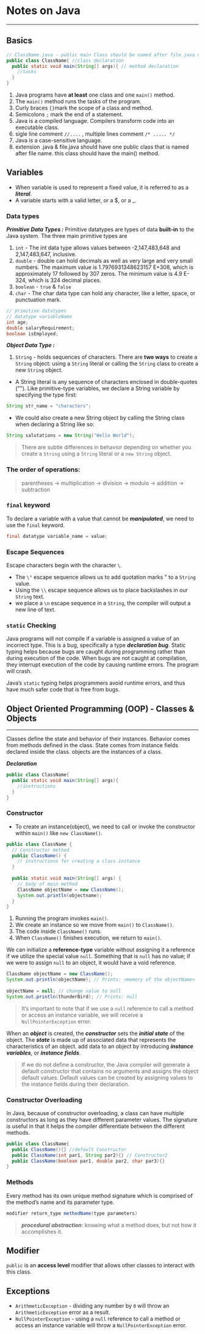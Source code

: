 # Notes on Java
---

## Basics

```java
// ClassName.java - public main Class should be named after file.java name
public class ClassName{ //class declaration
  public static void main(String[] args){ // method declaration
    //tasks
  }
}
```

1. Java programs have __at least__ one class and one ```main()``` method.
2. The ```main()``` method runs the tasks of the program.
3. Curly braces ``` {} ```mark the scope of a class and method.
4. Semicolons ``` ; ``` mark the end of a statement.
5. Java is a compiled language. Compilers transform code into an executable class.
6. sigle line comment ``` //.... ``` , multiple lines comment ``` /* ..... */ ```
7. Java is a case-sensitive language.
8. extension .java & file.java should have one public class that is named after file name. this class should have the main() method.



## Variables

* When variable is used to represent a fixed value, it is referred to as a ___literal___.
* A variable starts with a valid letter, or a $, or a _. 

### Data types

___Primitive Data Types :___ Primitive datatypes are types of data __built-in__ to the Java system. The three main primitive types are 
  1. ```int``` - The int data type allows values between -2,147,483,648 and 2,147,483,647, inclusive. 
  2. ```double``` - double can hold decimals as well as very large and very small numbers. The maximum value is 1.7976931348623157 E+308, which is approximately 17 followed by 307 zeros. The minimum value is 4.9 E-324, which is 324 decimal places.
  3. ```boolean``` - ``` true ``` & ``` false ```
  4. ```char``` - The char data type can hold any character, like a letter, space, or punctuation mark. 

```java
// primitive datatypes
// datatype variableName
int age;
double salaryRequirement;
boolean isEmployed;
```
___Object Data Type :___ 
  1. ```String``` - holds sequences of characters. There are __two ways__ to create a ```String``` object: using a ```String``` literal or calling the ```String``` class to create a new ```String``` object.
    
   * A String literal is any sequence of characters enclosed in double-quotes (""). Like primitive-type variables, we declare a String variable by specifying the type first: 
    
```java
String str_name = "characters";
```
   * We could also create a new String object by calling the String class when declaring a String like so:
```java
String salutations = new String("Hello World");
```
> There are subtle differences in behavior depending on whether you create a ```String``` using a ```String``` literal or a ```new String``` object.

### The order of operations: 
> parentheses -> multiplication -> division -> modulo -> addition -> subtraction


### ```final``` keyword
To declare a variable with a value that cannot be ___manipulated___, we need to use the ```final``` keyword.
```java
final datatype variable_name = value;
```

### Escape Sequences
Escape characters begin with the character ```\```.
* The ```\"``` escape sequence allows us to add quotation marks " to a ```String``` value.
* Using the ```\\``` escape sequence allows us to place backslashes in our ```String``` text.
* we place a ```\n``` escape sequence in a ```String```, the compiler will output a new line of text.

### ```static``` Checking
Java programs will not compile if a variable is assigned a value of an incorrect type. This is a bug, specifically a type ___declaration bug___. Static typing helps because bugs are caught during programming rather than during execution of the code. When bugs are not caught at compilation, they interrupt execution of the code by causing runtime errors. The program will crash.

Java’s ```static``` typing helps programmers avoid runtime errors, and thus have much safer code that is free from bugs.

## Object Oriented Programming (OOP) - Classes & Objects
---
Classes define the state and behavior of their instances. Behavior comes from methods defined in the class. State comes from instance fields declared inside the class. objects are the instances of a class. 

___Declaration___
```java
public class ClassName{
  public static void main(String[] args){
    //instructions
  }
}
```
### Constructor
* To create an instance(object), we need to call or invoke the constructor within ```main()``` like ```new ClassName()```.

```java
public class ClassName {
  // Constructor method
  public ClassName() {
    // instructions for creating a class instance
  }  
 
  public static void main(String[] args) {
    // body of main method
    ClassName objectName = new ClassName();
    System.out.println(objectname);
  }
}
```
1. Running the program invokes ```main()```.
2. We create an instance so we move from ```main()``` to ```ClassName()```.
3. The code inside ```ClassName()``` runs.
4. When ```ClassName()``` finishes execution, we return to ```main()```.

We can initialize a __reference-type__ variable without assigning it a reference if we utilize the special value ```null```. Something that is ```null``` has no value; if we were to assign ```null``` to an object, it would have a void reference.
```java
ClassName objectName = new ClassName();
System.out.println(objectName); // Prints: <memory of the objectName>
 
objectName = null; // change value to null
System.out.println(thunderBird); // Prints: null
```
> It’s important to note that if we use a ```null``` reference to call a method or access an instance variable, we will receive a ```NullPointerException``` error.

When an ___object___ is created, the ___constructor___ sets the ___initial state___ of the object. The ___state___ is made up of associated data that represents the characteristics of an object. add data to an object by introducing ___instance variables___, or ___instance fields___. 

> If we do not define a constructor, the Java compiler will generate a default constructor that contains no arguments and assigns the object default values. Default values can be created by assigning values to the instance fields during their declaration.

### Constructor Overloading
In Java, because of constructor overloading, a class can have multiple constructors as long as they have different parameter values. The signature is useful in that it helps the compiler differentiate between the different methods.

```java
public class ClassName{
  public ClassName(){} //default Constructor
  public ClassName(int par1, String par2){} // Constructor2
  public ClassName(boolean par1, double par2, char par3){}
}
```

### Methods

Every method has its own unique method signature which is comprised of the method’s name and its parameter type.
```java
modifier return_type methodName(type parameters)
```

> ___procedural abstraction___: knowing what a method does, but not how it accomplishes it.


## Modifier
```public``` is an __access level__ modifier that allows other classes to interact with this class.

## Exceptions
* ```ArithmeticException``` - dividing any number by ```0``` will throw an ```ArithmeticException``` error as a result. 
* ```NullPointerException``` - using a ```null``` reference to call a method or access an instance variable will throw a ```NullPointerException``` error.

